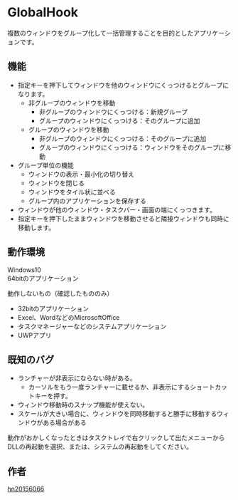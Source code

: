 # GlobalHook
複数のウィンドウをグループ化して一括管理することを目的としたアプリケーションです。

## 機能
+ 指定キーを押下してウィンドウを他のウィンドウにくっつけるとグループになります。  
    + 非グループのウィンドウを移動
	    + 非グループのウィンドウにくっつける：新規グループ
		+ グループのウィンドウにくっつける：そのグループに追加
	+ グループのウィンドウを移動
	    + 非グループのウィンドウにくっつける：そのグループに追加
		+ グループのウィンドウにくっつける：ウィンドウをそのグループに移動
+ グループ単位の機能  
    + ウィンドウの表示・最小化の切り替え  
    + ウィンドウを閉じる  
    + ウィンドウをタイル状に並べる  
    + グループ内のアプリケーションを保存する  
+ ウィンドウが他のウィンドウ・タスクバー・画面の端にくっつきます。  
+ 指定キーを押下したままウィンドウを移動させると隣接ウィンドウも同時に移動します。  

## 動作環境
Windows10  
64bitのアプリケーション 

動作しないもの（確認したもののみ）  
+ 32bitのアプリケーション  
+ Excel、WordなどのMicrosoftOffice  
+ タスクマネージャーなどのシステムアプリケーション  
+ UWPアプリ  

## 既知のバグ
+ ランチャーが非表示にならない時がある。
    + カーソルをもう一度ランチャーに載せるか、非表示にするショートカットキーを押す。
+ ウィンドウ移動時のスナップ機能が使えない。
+ スケールが大きい場合に、ウィンドウを同時移動すると勝手に移動するウィンドウがある場合がある

動作がおかしくなったときはタスクトレイで右クリックして出たメニューからDLLの再起動を選択、または、システムの再起動をしてください。

## 作者

[hn20156066](https://github.com/hn20156066)
